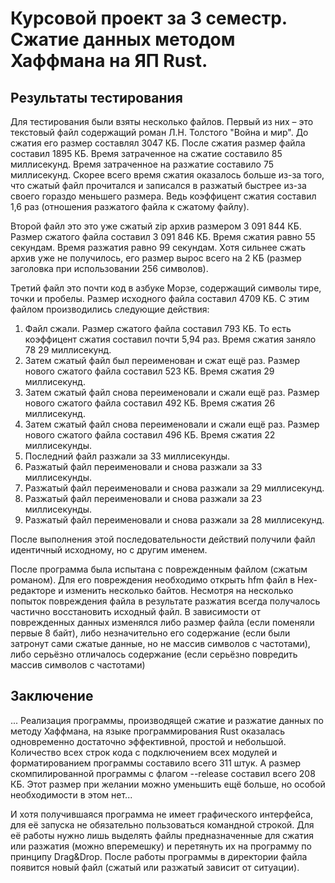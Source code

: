 # Курсовой проект за 3 семестр. Сжатие данных методом Хаффмана на ЯП Rust. 
## Результаты тестирования
Для тестирования были взяты несколько файлов. Первый из них – это текстовый файл содержащий роман Л.Н. Толстого "Война и мир". До сжатия его размер составлял
3047 КБ. После сжатия размер файла составил 1895 КБ. Время затраченное на сжатие составило 85 миллисекунд. Время затраченное на разжатие составило 75
миллисекунд. Скорее всего время сжатия оказалось больше из-за того, что сжатый файл прочитался и записался в разжатый быстрее из-за своего гораздо меньшего
размера. Ведь коэффицент сжатия составил 1,6 раз (отношения разжатого файла к сжатому файлу).

Второй файл это это уже сжатый zip архив размером 3 091 844 КБ. Размер сжатого файла составил 3 091 846 КБ. Время сжатия равно 55 секундам. Время разжатия равно
99 секундам. Хотя сильнее сжать архив уже не получилось, его размер вырос всего на 2 КБ (размер заголовка при использовании 256 символов). 

Третий файл это почти код в азбуке Морзе, содержащий символы тире, точки и пробелы. Размер исходного файла составил 4709 КБ. С этим файлом производились
следующие действия:

1. Файл сжали. Размер сжатого файла составил 793 КБ. То есть коэффицент сжатия составил почти 5,94 раз. Время сжатия заняло 78 29 миллисекунд.
2. Затем сжатый файл был переименован и сжат ещё раз. Размер нового
сжатого файла составил 523 КБ. Время сжатия 29 миллисекунд.
3. Затем сжатый файл снова переименовали и сжали ещё раз. Размер
нового сжатого файла составил 492 КБ. Время сжатия 26 миллисекунд.
4. Затем сжатый файл снова переименовали и сжали ещё раз. Размер
нового сжатого файла составил 496 КБ. Время сжатия 22 миллисекунды.
5. Последний файл разжали за 33 миллисекунды.
6. Разжатый файл переименовали и снова разжали за 33 миллисекунды.
7. Разжатый файл переименовали и снова разжали за 29 миллисекунд.
8. Разжатый файл переименовали и снова разжали за 23 миллисекунды.
9. Разжатый файл переименовали и снова разжали за 28 миллисекунд.

После выполнения этой последовательности действий получили файл идентичный исходному, но с другим именем.

После программа была испытана с поврежденным файлом (сжатым романом). Для его повреждения необходимо открыть hfm файл в Hex-редакторе и изменить несколько
байтов. Несмотря на несколько попыток повреждения файла в результате разжатия всегда получалось частично восстановить исходный файл. В зависимости от
поврежденных данных изменялся либо размер файла (если поменяли первые 8 байт), либо незначительно его содержание (если были затронут сами сжатые данные, но не
массив символов с частотами), либо серьёзно отличалось содержание (если серьёзно повредить массив символов с частотами)

## Заключение
... Реализация программы, производящей сжатие и разжатие данных по методу Хаффмана, на языке программирования Rust оказалась одновременно достаточно
эффективной, простой и небольшой. Количество всех строк кода с подключением всех модулей и форматированием программы составило всего 311 штук. А размер
скомпилированной программы с флагом --release составил всего 208 КБ. Этот размер при желании можно уменьшить ещё больше, но особой необходимости в этом нет...

И хотя получившаяся программа не имеет графического интерфейса, для её запуска не обязательно пользоваться командной строкой. Для её работы нужно лишь выделять
файлы предназначенные для сжатия или разжатия (можно вперемешку) и перетянуть их на программу по принципу Drag&Drop. После работы программы в директории файла
появится новый файл (сжатый или разжатый зависит от ситуации).
